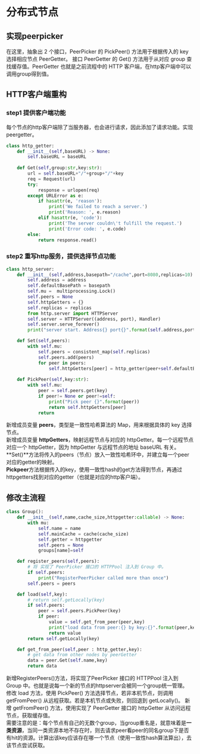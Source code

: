 <!--
 * @Author: Qile Liang
 * @Date: 2023-01-18 21:01:32
 * @LastEditTime: 2023-01-24 16:13:44
 * @LastEditors: Qile Liang
 * @Description: 
 * @FilePath: \distributed_cache_py\day5-distributed-query\notes.md
 * @Email: liangqile@outlook.com
-->
# 分布式节点
## 实现peerpicker
在这里，抽象出 2 个接口，PeerPicker 的 PickPeer() 方法用于根据传入的 key 选择相应节点 PeerGetter。
接口 PeerGetter 的 Get() 方法用于从对应 group 查找缓存值。PeerGetter 也就是之前流程中的 HTTP 客户端，在http客户端中可以调用group得到值。

## HTTP客户端重构 
### step1 提供客户端功能
每个节点的http客户端除了当服务器，也会进行请求，因此添加了请求功能。实现peergetter。
```python
class http_getter:
    def __init__(self,baseURL) -> None:
        self.baseURL = baseURL
    
    def Get(self,group:str,key:str):
        url = self.baseURL+"/"+group+"/"+key
        req = Request(url)
        try:
            response = urlopen(req)
        except URLError as e:
            if hasattr(e, 'reason'):
                print('We failed to reach a server.')
                print('Reason: ', e.reason)
            elif hasattr(e, 'code'):
                print('The server couldn\'t fulfill the request.')
                print('Error code: ', e.code)
        else:
            return response.read()
```
### step2 重写http服务，提供选择节点功能
```python
class http_server:
    def __init__(self,address,basepath="/cache",port=8080,replicas=10) -> None:
        self.address = address
        self.defaultBasePath = basepath
        self.mu =  multiprocessing.Lock()
        self.peers = None 
        self.httpGetters = {}
        self.replicas = replicas
        from http.server import HTTPServer
        self.server = HTTPServer((address, port), Handler)
        self.server.serve_forever()
        print("server start. Address{} port{}".format(self.address,port))

    def Set(self,peers):
        with self.mu:
            self.peers = consistent_map(self.replicas)
            self.peers.add(peers)
            for peer in peers:
                self.httpGetters[peer] = http_getter(peer+self.defaultBasePath)
    
    def PickPeer(self,key:str):
        with self.mu:
            peer = self.peers.get(key)
            if peer!= None or peer!=self:
                print("Pick peer {}".format(peer))
                return self.httpGetters[peer]
            return 
```
新增成员变量 **peers**，类型是一致性哈希算法的 Map，用来根据具体的 key 选择节点。  
新增成员变量 **httpGetters**，映射远程节点与对应的 httpGetter。每一个远程节点对应一个 httpGetter，因为 httpGetter 与远程节点的地址 baseURL 有关。
**Set()**方法将传入的peers（节点）放入一致性哈希环中，并建立每一个peer对应的getter的映射。  
**Pickpeer**方法根据传入的key，使用一致性hash的get方法得到节点，再通过httpgetters找到对应的getter（也就是对应的http客户端）。
## 修改主流程
```python
class Group():
    def __init__(self,name,cache_size,httpgetter:callable) -> None:
        with mu:
            self.name = name 
            self.mainCache = cache(cache_size)
            self.getter = httpgetter
            self.peers = None
            groups[name]=self

    def register_peers(self,peers):
        # 将 实现了 PeerPicker 接口的 HTTPPool 注入到 Group 中。
        if self.peers:
            print("RegisterPeerPicker called more than once")
        self.peers = peers

    def load(self,key):
        # return self.getLocally(key)
        if self.peers:
            peer = self.peers.PickPeer(key)
            if peer:
                value = self.get_from_peer(peer,key)
                print("load data from peer:{} by key:{}".format(peer,key))
                return value
        return self.getLocally(key)

    def get_from_peer(self,peer : http_getter,key):
        # get data from other nodes by peerGetter
        data = peer.Get(self.name,key)
        return data
```   
   
新增RegisterPeers()方法，将实现了PeerPicker 接口的 HTTPPool 注入到 Group 中。也就是说每一个新的节点的httpserver会被同一个group统一管理。  
修改 load 方法，使用 PickPeer() 方法选择节点，若非本机节点，则调用 getFromPeer() 从远程获取。若是本机节点或失败，则回退到 getLocally()。
新增 getFromPeer() 方法，使用实现了 PeerGetter 接口的 httpGetter 从访问远程节点，获取缓存值。  
需要注意的是：每个节点有自己的无数个group，当group重名是，就意味着是**一类资源**，当同一类资源本地不存在时，则去请求peer看peer的同名group下是否有hit的资源。计算出该key应该存在哪一个节点（使用一致性hash算法算出），去该节点尝试获取。